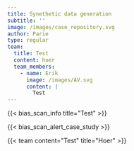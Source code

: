 ```yaml
---
title: Synethetic data generation
subtitle: ''
image: /images/case_repository.svg
author: Parie
type: regular
team:
  title: Test
  content: hoer
  team_members:
    - name: Erik
      image: /images/AV.svg
      content: |
        Test
---
```


{{< bias_scan_info title="Test" >}}

{{< bias_scan_alert_case_study >}}

{{< team content="Test" title="Hoer" >}}
